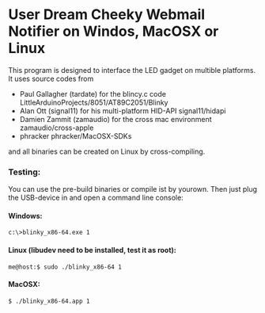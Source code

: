 # User Dream Cheeky  Webmail Notifier on Windos, MacOSX or Linux

This program is designed to interface the LED gadget on multible platforms. It uses source codes from 

- Paul Gallagher (tardate) for the blincy.c code LittleArduinoProjects/8051/AT89C2051/Blinky
- Alan Ott (signal11) for his multi-platform HID-API signal11/hidapi
- Damien Zammit (zamaudio) for the cross mac environment zamaudio/cross-apple
- phracker phracker/MacOSX-SDKs

and all binaries can be created on Linux by cross-compiling. 

### Testing:
You can use the pre-build binaries or compile ist by yourown. Then just plug the USB-device in and open a command line console:

#### Windows: 

`c:\>blinky_x86-64.exe 1`

#### Linux (libudev need to be installed, test it as root): 
`me@host:$ sudo ./blinky_x86-64 1`

#### MacOSX:

`$ ./blinky_x86-64.app 1`


